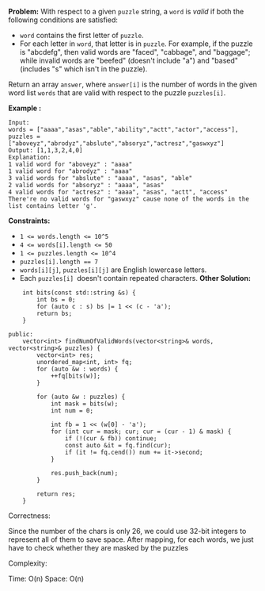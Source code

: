 **Problem:**
With respect to a given `puzzle` string, a `word` is *valid* if both the following conditions are satisfied:

- `word` contains the first letter of `puzzle`.
- For each letter in `word`, that letter is in `puzzle`.
  For example, if the puzzle is "abcdefg", then valid words are "faced", "cabbage", and "baggage"; while invalid words are "beefed" (doesn't include "a") and "based" (includes "s" which isn't in the puzzle).

Return an array `answer`, where `answer[i]` is the number of words in the given word list `words` that are valid with respect to the puzzle `puzzles[i]`.

 

**Example :**

```
Input: 
words = ["aaaa","asas","able","ability","actt","actor","access"], 
puzzles = ["aboveyz","abrodyz","abslute","absoryz","actresz","gaswxyz"]
Output: [1,1,3,2,4,0]
Explanation:
1 valid word for "aboveyz" : "aaaa" 
1 valid word for "abrodyz" : "aaaa"
3 valid words for "abslute" : "aaaa", "asas", "able"
2 valid words for "absoryz" : "aaaa", "asas"
4 valid words for "actresz" : "aaaa", "asas", "actt", "access"
There're no valid words for "gaswxyz" cause none of the words in the list contains letter 'g'.
```

 

**Constraints:**

- `1 <= words.length <= 10^5`
- `4 <= words[i].length <= 50`
- `1 <= puzzles.length <= 10^4`
- `puzzles[i].length == 7`
- `words[i][j]`, `puzzles[i][j]` are English lowercase letters.
- Each `puzzles[i] `doesn't contain repeated characters.
**Other Solution:**
```
    int bits(const std::string &s) {
        int bs = 0;
        for (auto c : s) bs |= 1 << (c - 'a');
        return bs;
    }
    
public:
    vector<int> findNumOfValidWords(vector<string>& words, vector<string>& puzzles) {
		vector<int> res;
        unordered_map<int, int> fq;
        for (auto &w : words) {
            ++fq[bits(w)];
        }
        
        for (auto &w : puzzles) {
            int mask = bits(w);
            int num = 0;
            
            int fb = 1 << (w[0] - 'a');
            for (int cur = mask; cur; cur = (cur - 1) & mask) {
                if (!(cur & fb)) continue;
                const auto &it = fq.find(cur);
                if (it != fq.cend()) num += it->second;
            }
            
            res.push_back(num);
        }

		return res;
    }
```
Correctness:

Since the number of the chars is only 26, we could use 32-bit integers to represent all of them to save space. After mapping, for each words, we just have to check whether they are masked by the puzzles

Complexity:

Time: O(n)
Space: O(n)